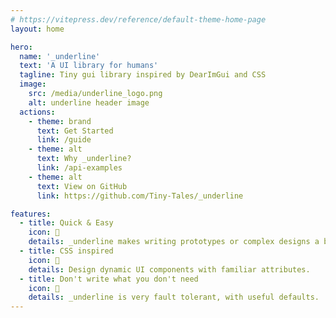 ```yaml
---
# https://vitepress.dev/reference/default-theme-home-page
layout: home

hero:
  name: '_underline'
  text: 'A UI library for humans'
  tagline: Tiny gui library inspired by DearImGui and CSS
  image:
    src: /media/underline_logo.png
    alt: underline header image
  actions:
    - theme: brand
      text: Get Started
      link: /guide
    - theme: alt
      text: Why _underline?
      link: /api-examples
    - theme: alt
      text: View on GitHub
      link: https://github.com/Tiny-Tales/_underline

features:
  - title: Quick & Easy
    icon: 🚀
    details: _underline makes writing prototypes or complex designs a breeze!
  - title: CSS inspired
    icon: 🎨
    details: Design dynamic UI components with familiar attributes.
  - title: Don't write what you don't need
    icon: 🌋
    details: _underline is very fault tolerant, with useful defaults.
---
```

